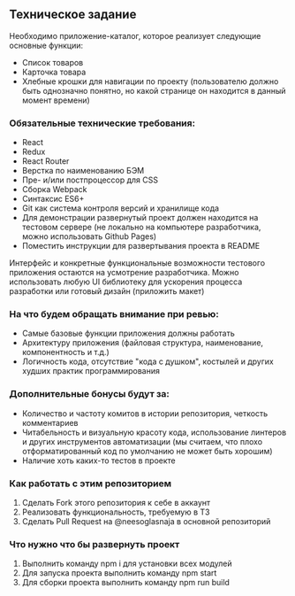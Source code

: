 ## Техническое задание
Необходимо приложение-каталог, которое реализует следующие основные функции:

- Список товаров
- Карточка товара
- Хлебные крошки для навигации по проекту (пользователю должно быть однозначно понятно, но какой странице он находится в данный момент времени)

### Обязательные технические требования:
- React
- Redux
- React Router
- Верстка по наименованию БЭМ
- Пре- и/или постпроцессор для CSS
- Сборка Webpack
- Синтаксис ES6+
- Git как система контроля версий и хранилище кода
- Для демонстрации развернутый проект должен находится на тестовом сервере (не локально на компьютере разработчика, можно использовать Github Pages)
- Поместить инструкции для развертывания проекта в README

Интерфейс и конкретные функциональные возможности тестового приложения остаются на усмотрение разработчика. Можно использовать любую UI библиотеку для ускорения процесса разработки или готовый дизайн (приложить макет)

### На что будем обращать внимание при ревью:

- Самые базовые функции приложения должны работать
- Архитектуру приложения (файловая структура, наименование, компонентность и т.д.)
- Логичность кода, отсутствие "кода с душком", костылей и других худших практик программирования

### Дополнительные бонусы будут за:

- Количество и частоту комитов в истории репозитория, четкость комментариев
- Читабельность и визуальную красоту кода, использование линтеров и других инструментов автоматизации (мы считаем, что плохо отформатированный код по умолчанию не может быть хорошим)
- Наличие хоть каких-то тестов в проекте

### Как работать с этим репозиторием

1. Сделать Fork этого репозитория к себе в аккаунт
2. Реализовать функциональность, требуемую в ТЗ
3. Сделать Pull Request на @neesoglasnaja в основной репозиторий

### Что нужно что бы развернуть проект

1. Выполнить команду npm i для установки всех модулей
2. Для запуска проекта выполнить команду npm start
3. Для сборки проекта выполнить команду npm run build
